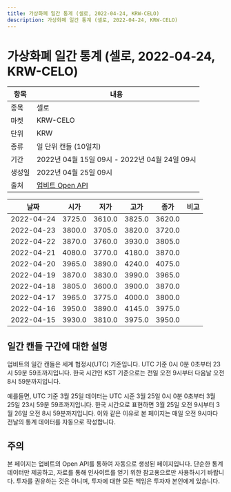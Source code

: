 ```yaml
---
title: 가상화폐 일간 통계 (셀로, 2022-04-24, KRW-CELO)
description: 가상화폐 일간 통계 (셀로, 2022-04-24, KRW-CELO)
---
```



가상화폐 일간 통계 (셀로, 2022-04-24, KRW-CELO)
===

|항목|내용|
|--|--|
|종목|셀로|
|마켓|KRW-CELO|
|단위|KRW|
|종류|일 단위 캔들 (10일치)|
|기간|2022년 04월 15일 09시 - 2022년 04월 24일 09시|
|생성일|2022년 04월 25일 09시|
|출처|[업비트 Open API](https://docs.upbit.com)|


|날짜|시가|저가|고가|종가|비고|
|--|--|--|--|--|--|
|2022-04-24|3725.0|3610.0|3825.0|3620.0|    |
|2022-04-23|3800.0|3705.0|3820.0|3720.0|    |
|2022-04-22|3870.0|3760.0|3930.0|3805.0|    |
|2022-04-21|4080.0|3770.0|4180.0|3870.0|    |
|2022-04-20|3965.0|3890.0|4240.0|4075.0|    |
|2022-04-19|3870.0|3830.0|3990.0|3965.0|    |
|2022-04-18|3805.0|3600.0|3900.0|3870.0|    |
|2022-04-17|3965.0|3775.0|4000.0|3800.0|    |
|2022-04-16|3950.0|3890.0|4145.0|3975.0|    |
|2022-04-15|3930.0|3810.0|3975.0|3950.0|    |


일간 캔들 구간에 대한 설명
---


업비트의 일간 캔들은 세계 협정시(UTC) 기준입니다. 
UTC 기준 0시 0분 0초부터 23시 59분 59초까지입니다. 
한국 시간인 KST 기준으로는 전일 오전 9시부터 다음날 오전 8시 59분까지입니다. 


예를들면, UTC 기준 3월 25일 데이터는 UTC 시준 3월 25일 0시 0분 0초부터 3월 25일 23시 59분 59초까지입니다. 
한국 시간으로 표현하면 3월 25일 오전 9시부터 3월 26일 오전 8시 59분까지입니다. 
이와 같은 이유로 본 페이지는 매일 오전 9시마다 전날의 통계 데이터를 자동으로 작성합니다. 


주의
---


본 페이지는 업비트의 Open API를 통하여 자동으로 생성된 페이지입니다. 
단순한 통계 데이터만 제공하고, 자료를 통해 인사이트를 얻기 위한 참고용으로만 사용하시기 바랍니다. 
투자를 권유하는 것은 아니며, 투자에 대한 모든 책임은 투자자 본인에게 있습니다. 
